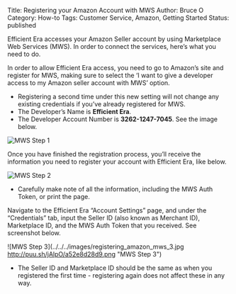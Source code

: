 Title: Registering your Amazon Account with MWS
Author: Bruce O
Category: How-to
Tags: Customer Service, Amazon, Getting Started
Status: published

Efficient Era accesses your Amazon Seller account by using Marketplace Web Services (MWS). In order to connect the services, here’s what you need to do. 

In order to allow Efficient Era access, you need to go to Amazon’s site and register for MWS, making sure to select the ‘I want to give a developer access to my Amazon seller account with MWS’ option.

* Registering a second time under this new setting will not change any existing credentials if you’ve already registered for MWS. 
* The Developer’s Name is **Efficient Era**. 
* The Developer Account Number is **3262-1247-7045**. See the image below.

![MWS Step 1](../../../images/registering_amazon_mws_1.jpg "MWS Step 1")

Once you have finished the registration process, you’ll receive the information you need to register your account with Efficient Era, like below.

![MWS Step 2](../../../images/registering_amazon_mws_2.jpg "MWS Step 2")

* Carefully make note of all the information, including the MWS Auth Token, or print the page.

Navigate to the Efficient Era “Account Settings” page, and under the “Credentials” tab, input the Seller ID (also known as Merchant ID), Marketplace ID, and the MWS Auth Token that you received. See screenshot below.

![MWS Step 3](../../../images/registering_amazon_mws_3.jpg http://puu.sh/jAlpO/a52e8d28d9.png "MWS Step 3")

* The Seller ID and Marketplace ID should be the same as when you registered the first time - registering again does not affect these in any way.
